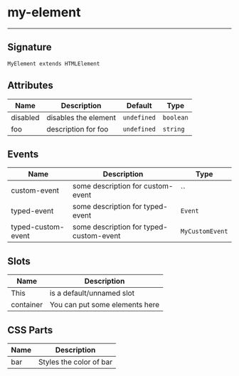 #

# <span class="block">my-element</span>

<hr/>

## Signature
`MyElement extends HTMLElement`

## Attributes
|Name|Description|Default|Type|
|--|--|--|--|
|disabled|disables the element|`undefined`|`boolean`|
|foo|description for foo|`undefined`|`string`|

## Events
|Name|Description|Type|
|--|--|--|
|custom-event|some description for custom-event|``|
|typed-event|some description for typed-event|`Event`|
|typed-custom-event|some description for typed-custom-event|`MyCustomEvent`|

## Slots
|Name|Description|
|--|--|
|This|is a default&#x2F;unnamed slot|
|container|You can put some elements here|


## CSS Parts
|Name|Description|
|--|--|
|bar|Styles the color of bar|
